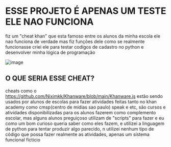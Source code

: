 <h1> ESSE PROJETO É APENAS UM TESTE ELE NAO FUNCIONA</h1>

<p1>fiz um "cheat khan" que esta famoso entre os alunos da minha escola</p1>
<p1>ele nao funciona de verdade mas fiz funções dele como se realmente funcionasse</p1>
<p1>criei ele para testar codigos de cadastro no python e desenvolver minha lógica de programação</p1>

![image](https://github.com/user-attachments/assets/f76faa84-38c4-4b52-9ceb-4cba28e7e607)

<h2> O QUE SERIA ESSE CHEAT?</h2>

<p1> cheats como o https://github.com/Niximkk/Khanware/blob/main/Khanware.js estão sendo usados por alunos de escolas para fazer atividades feitas tanto no khan academy como cmsp(centro de midias sao paulo) speak e etc, são cursos e atividades disponibilizadas para os alunos fazerem como complemento escolar, mas alguns alunos preguiçoso utilizam de "scripts" para fazer e eu como um bom curioso queria saber como eles fazem, e utilizei a linguagem de python para tentar produzir algo parecido, n utilizei nenhum tipo de código que possa fazer realmente as atividades, apenas um sístema funcional fícticio</p1>
